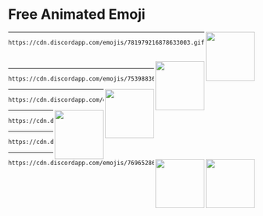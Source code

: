 # Free Animated Emoji

<img align="right" width="100" height="100" src="https://cdn.discordapp.com/emojis/781979216878633003.gif">

---

```
https://cdn.discordapp.com/emojis/781979216878633003.gif
```
<br>
<img align="right" width="100" height="100" src="https://cdn.discordapp.com/emojis/753988364616859728.gif">

---

```
https://cdn.discordapp.com/emojis/753988364616859728.gif
```

<img align="right" width="100" height="100" src="https://cdn.discordapp.com/emojis/753988454995591199.gif">

---

```
https://cdn.discordapp.com/emojis/753988454995591199.gif
```

<img align="right" width="100" height="100" src="https://cdn.discordapp.com/emojis/796297501928980500.gif">

---

```
https://cdn.discordapp.com/emojis/796297501928980500.gif
```

<img align="right" width="100" height="100" src="https://cdn.discordapp.com/emojis/753269417202286682.gif">

---

```
https://cdn.discordapp.com/emojis/753269417202286682.gif
```

<img align="right" width="100" height="100" src="https://cdn.discordapp.com/emojis/769652865614086234.gif">

---

```
https://cdn.discordapp.com/emojis/769652865614086234.gif
```






















